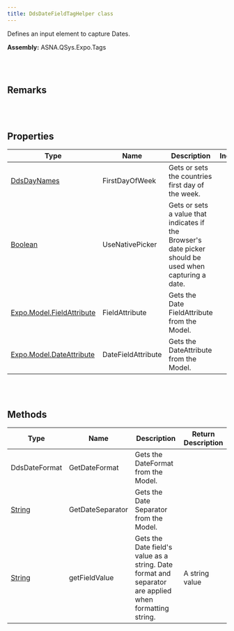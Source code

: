 ```yaml
---
title: DdsDateFieldTagHelper class
---
```


Defines an input element to capture Dates.

**Assembly:** ASNA.QSys.Expo.Tags

<br>
<br>

## Remarks

<br>
<br>

## Properties

| Type | Name | Description | Indexer
| --- | --- | --- | --- 
| [DdsDayNames](/reference/asna-qsys-expo/expo-tags/dds-date-field-tag-helper/dds-day-names.html) | FirstDayOfWeek | Gets or sets the countries first day of the week. | 
| [Boolean](https://docs.microsoft.com/en-us/dotnet/api/system.boolean?view=net-5.0) | UseNativePicker | Gets or sets a value that indicates if the Browser's date picker should be used when capturing a date. | 
| [Expo.Model.FieldAttribute](/reference/asna-qsys-expo/expo-model/field-attribute.html) | FieldAttribute | Gets the Date FieldAttribute from the Model. | 
| [Expo.Model.DateAttribute](/reference/asna-qsys-expo/expo-model/date-attribute.html) | DateFieldAttribute | Gets the DateAttribute from the Model. | 

<br>
<br>

## Methods

| Type | Name | Description | Return Description 
| --- | --- | --- | --- 
| DdsDateFormat | GetDateFormat | Gets the DateFormat from the Model. | 
| [String](https://docs.microsoft.com/en-us/dotnet/api/system.string?view=net-5.0) | GetDateSeparator | Gets the Date Separator from the Model. | 
| [String](https://docs.microsoft.com/en-us/dotnet/api/system.string?view=net-5.0) | getFieldValue | Gets the Date field's value as a string. Date format and separator are applied when formatting string. | A string value

<br>
<br>


